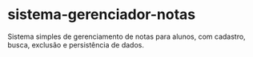 # sistema-gerenciador-notas
Sistema simples de gerenciamento de notas para alunos, com cadastro, busca, exclusão e persistência de dados.
